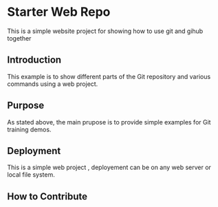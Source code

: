 # Starter Web Repo

This is a simple website project for showing how to use git and gihub together

## Introduction

This example is to show different parts of the Git repository and various commands using a web project.

## Purpose

As stated above, the main prupose is to provide simple examples for Git training demos.

## Deployment

This is a simple web project , deployement can be on any web server or local file system.
## How to Contribute
